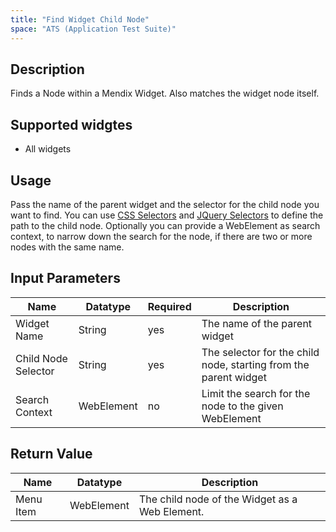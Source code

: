 ```yaml
---
title: "Find Widget Child Node"
space: "ATS (Application Test Suite)"
---
```

## Description

Finds a Node within a Mendix Widget.
Also matches the widget node itself.

## Supported widgtes

 + All widgets

## Usage

Pass the name of the parent widget and the selector for the child node you want to find. You can use [CSS Selectors](../../Selectors#css-selectors) and [JQuery Selectors](../../Selectors#jquery-selectors) to define the path to the child node.
Optionally you can provide a WebElement as search context, to narrow down the search for the node, if there are two or more nodes with the same name.

## Input Parameters

Name | Datatype | Required | Description
-------- | -------- | -------- | ---------------
Widget Name | String | yes | The name of the parent widget
Child Node Selector | String | yes | The selector for the child node, starting from the parent widget
Search Context | WebElement | no | Limit the search for the node to the given WebElement

## Return Value

Name | Datatype | Description
---- | --------- | ---------------
Menu Item | WebElement | The child node of the Widget as a Web Element.
